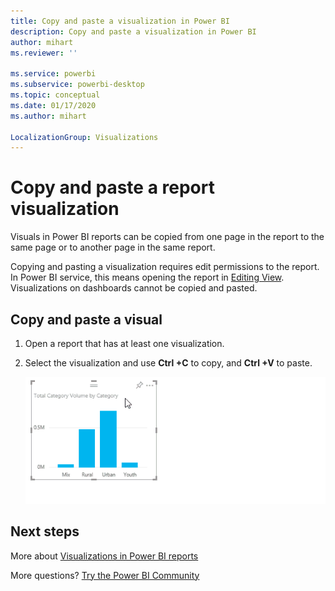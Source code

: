 ```yaml
---
title: Copy and paste a visualization in Power BI
description: Copy and paste a visualization in Power BI
author: mihart
ms.reviewer: ''

ms.service: powerbi
ms.subservice: powerbi-desktop
ms.topic: conceptual
ms.date: 01/17/2020
ms.author: mihart

LocalizationGroup: Visualizations
---
```

# Copy and paste a report visualization
Visuals in Power BI reports can be copied from one page in the report to the same page or to another page in the same report. 

Copying and pasting a visualization requires edit permissions to the report. In Power BI service, this means opening the report in [Editing View](../consumer/end-user-reading-view.md). Visualizations on dashboards cannot be copied and pasted.

## Copy and paste a visual

1. Open a report that has at least one visualization.  

2. Select the visualization and use **Ctrl +C** to copy, and **Ctrl +V** to paste.      

   ![short video showing how to copy and paste](media/power-bi-visualization-copy-paste/copypasteviznew.gif)

## Next steps
More about [Visualizations in Power BI reports](power-bi-report-visualizations.md)

More questions? [Try the Power BI Community](https://community.powerbi.com/)

